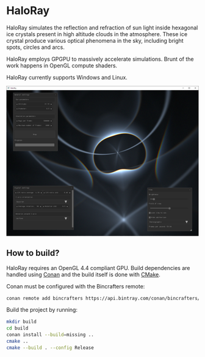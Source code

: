 # HaloRay

HaloRay simulates the reflection and refraction of sun light inside hexagonal ice crystals present
in high altitude clouds in the atmosphere. These ice crystal produce various optical phenomena
in the sky, including bright spots, circles and arcs.

HaloRay employs GPGPU to massively accelerate simulations. Brunt of the work happens in OpenGL compute shaders.

HaloRay currently supports Windows and Linux.

![Simulation of a column crystal halo display](images/column-halos.png)

## How to build?

HaloRay requires an OpenGL 4.4 compliant GPU.
Build dependencies are handled using [Conan](https://conan.io/) and the build itself is done with
[CMake](https://cmake.org/).

Conan must be configured with the Bincrafters remote:

```bash
conan remote add bincrafters https://api.bintray.com/conan/bincrafters/public-conan
```

Build the project by running:

```bash
mkdir build
cd build
conan install --build=missing ..
cmake ..
cmake --build . --config Release
```
